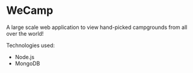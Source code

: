 # WeCamp

A large scale web application to view hand-picked campgrounds from all over the world!

Technologies used:
- Node.js
- MongoDB
